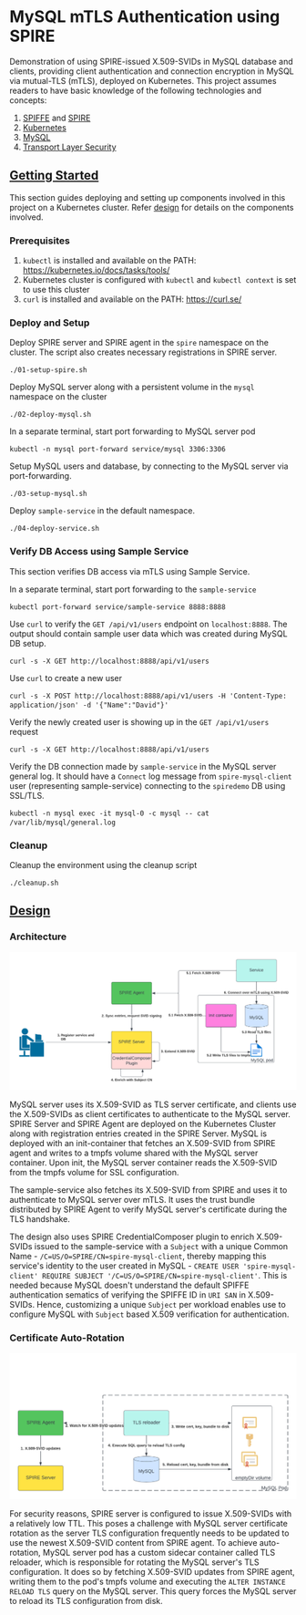 # MySQL mTLS Authentication using SPIRE

Demonstration of using SPIRE-issued X.509-SVIDs in MySQL database and clients, providing client authentication
and connection encryption in MySQL via mutual-TLS (mTLS), deployed on Kubernetes. This project assumes readers to have 
basic knowledge of the following technologies and concepts:

1. [SPIFFE](https://spiffe.io/) and [SPIRE](https://github.com/spiffe/spire)
1. [Kubernetes](https://kubernetes.io/)
1. [MySQL](https://www.mysql.com/)
1. [Transport Layer Security](https://en.wikipedia.org/wiki/Transport_Layer_Security)

## [Getting Started](#getting-started)

This section guides deploying and setting up components involved in this project on a Kubernetes cluster.
Refer [design](#design) for details on the components involved.

### Prerequisites

1. `kubectl` is installed and available on the PATH: https://kubernetes.io/docs/tasks/tools/ 
2. Kubernetes cluster is configured with `kubectl` and `kubectl context` is set to use this cluster
3. `curl` is installed and available on the PATH: https://curl.se/

### Deploy and Setup

Deploy SPIRE server and SPIRE agent in the `spire` namespace on the cluster.
The script also creates necessary registrations in SPIRE server.
```
./01-setup-spire.sh
```

Deploy MySQL server along with a persistent volume in the `mysql` namespace on the cluster
```
./02-deploy-mysql.sh
```

In a separate terminal, start port forwarding to MySQL server pod
```
kubectl -n mysql port-forward service/mysql 3306:3306
```

Setup MySQL users and database, by connecting to the MySQL server via port-forwarding.
```
./03-setup-mysql.sh
```

Deploy `sample-service` in the default namespace.
```
./04-deploy-service.sh
```

### Verify DB Access using Sample Service

This section verifies DB access via mTLS using Sample Service.

In a separate terminal, start port forwarding to the `sample-service` 
```
kubectl port-forward service/sample-service 8888:8888
```

Use `curl` to verify the `GET /api/v1/users` endpoint on `localhost:8888`. The output should contain sample user data which was created
during MySQL DB setup.
```
curl -s -X GET http://localhost:8888/api/v1/users
```

Use `curl` to create a new user 
```
curl -s -X POST http://localhost:8888/api/v1/users -H 'Content-Type: application/json' -d '{"Name":"David"}'
```

Verify the newly created user is showing up in the `GET /api/v1/users` request
```
curl -s -X GET http://localhost:8888/api/v1/users
```

Verify the DB connection made by `sample-service` in the MySQL server general log. It should have a `Connect` log message from 
`spire-mysql-client` user (representing sample-service) connecting to the `spiredemo` DB using SSL/TLS.
```
kubectl -n mysql exec -it mysql-0 -c mysql -- cat /var/lib/mysql/general.log
```

### Cleanup 

Cleanup the environment using the cleanup script
```
./cleanup.sh
```

## [Design](#design)

### Architecture

![Architecture](./docs/img/architecture.png)

MySQL server uses its X.509-SVID as TLS server certificate, and clients use the X.509-SVIDs as client certificates 
to authenticate to the MySQL server. SPIRE Server and SPIRE Agent are deployed on the Kubernetes Cluster along
with registration entries created in the SPIRE Server. MySQL is deployed with an init-container that fetches an
X.509-SVID from SPIRE agent and writes to a tmpfs volume shared with the MySQL server container.
Upon init, the MySQL server container reads the X.509-SVID from the tmpfs volume for SSL configuration.

The sample-service also fetches its X.509-SVID from SPIRE and uses it to authenticate to MySQL server over mTLS. 
It uses the trust bundle distributed by SPIRE Agent to verify MySQL server's certificate during the TLS handshake.

The design also uses SPIRE CredentialComposer plugin to enrich X.509-SVIDs issued to the sample-service 
with a `Subject` with a unique Common Name - `/C=US/O=SPIRE/CN=spire-mysql-client`,
thereby mapping this service's identity to the user created in MySQL -
`CREATE USER 'spire-mysql-client' REQUIRE SUBJECT '/C=US/O=SPIRE/CN=spire-mysql-client'`.
This is needed because MySQL doesn't understand the default SPIFFE authentication sematics of verifying 
the SPIFFE ID in `URI SAN` in X.509-SVIDs. Hence, customizing a unique `Subject` per workload enables use to configure MySQL 
with `Subject` based X.509 verification for authentication.

### Certificate Auto-Rotation

![Rotation](./docs/img/rotation.png)

For security reasons, SPIRE server is configured to issue X.509-SVIDs with a relatively low TTL. This poses a 
challenge with MySQL server certificate rotation as the server TLS configuration frequently needs to be updated to 
use the newest X.509-SVID content from SPIRE agent. To achieve auto-rotation, MySQL server pod has a custom sidecar container called 
TLS reloader, which is responsible for rotating the MySQL server's TLS configuration. It does so by fetching 
X.509-SVID updates from SPIRE agent, writing them to the pod's tmpfs volume and executing the `ALTER INSTANCE RELOAD TLS` 
query on the MySQL server. This query forces the MySQL server to reload its TLS configuration from disk.

